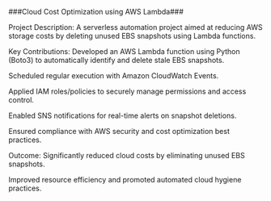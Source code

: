 ###Cloud Cost Optimization using AWS Lambda###

Project Description:
A serverless automation project aimed at reducing AWS storage costs by deleting unused EBS snapshots using Lambda functions.

Key Contributions:
Developed an AWS Lambda function using Python (Boto3) to automatically identify and delete stale EBS snapshots.

Scheduled regular execution with Amazon CloudWatch Events.

Applied IAM roles/policies to securely manage permissions and access control.

Enabled SNS notifications for real-time alerts on snapshot deletions.

Ensured compliance with AWS security and cost optimization best practices.

Outcome:
Significantly reduced cloud costs by eliminating unused EBS snapshots.

Improved resource efficiency and promoted automated cloud hygiene practices.
